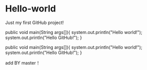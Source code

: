 # Hello-world
Just my first GitHub project!


public void main(String args[]){
  system.out.println("Hello world!");
  system.out.println("Hello GitHub!");
}

public void main(String args[]){
  system.out.println("Hello world!");
  system.out.println("Hello GitHub!");
}

add BY master！
